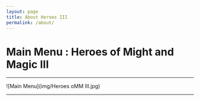 ```yaml
---
layout: page
title: About Heroes III
permalink: /about/
---
```


# Main Menu : Heroes of Might and Magic III
___
![Main Menu](img/Heroes oMM III.jpg)
___

